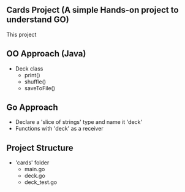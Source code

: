 ## Cards Project (A simple Hands-on project to understand GO)
This project 

## OO Approach (Java)
- Deck class
    - print()
    - shuffle()
    - saveToFile()

## Go Approach
- Declare a 'slice of strings' type and name it 'deck'
- Functions with 'deck' as a receiver

## Project Structure
- 'cards' folder
    - main.go
    - deck.go
    - deck_test.go

